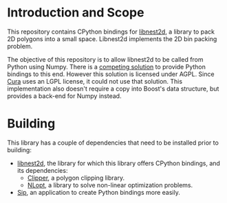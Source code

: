 Introduction and Scope
====
This repository contains CPython bindings for [libnest2d](https://github.com/tamasmeszaros/libnest2d), a library to pack 2D polygons into a small space. Libnest2d implements the 2D bin packing problem.

The objective of this repository is to allow libnest2d to be called from Python using Numpy. There is a [competing solution](https://github.com/markfink/nest2D) to provide Python bindings to this end. However this solution is licensed under AGPL. Since [Cura](https://github.com/Ultimaker/Cura) uses an LGPL license, it could not use that solution. This implementation also doesn't require a copy into Boost's data structure, but provides a back-end for Numpy instead.

Building
====
This library has a couple of dependencies that need to be installed prior to building:
* [libnest2d](https://github.com/tamasmeszaros/libnest2d), the library for which this library offers CPython bindings, and its dependencies:
  * [Clipper](http://www.angusj.com/delphi/clipper.php), a polygon clipping library.
  * [NLopt](https://nlopt.readthedocs.io/en/latest/), a library to solve non-linear optimization problems.
* [Sip](https://www.riverbankcomputing.com/software/sip/download), an application to create Python bindings more easily.
